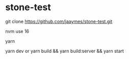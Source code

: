 # stone-test

git clone https://github.com/jaaymes/stone-test.git

nvm use 16

yarn

yarn dev or yarn build && yarn build:server && yarn start
